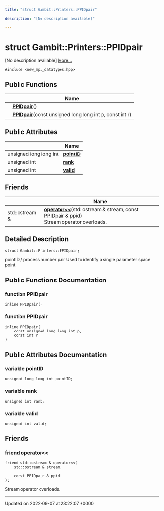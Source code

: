 ```yaml
---
title: "struct Gambit::Printers::PPIDpair"

description: "[No description available]"

---
```


# struct Gambit::Printers::PPIDpair



[No description available] [More...](#detailed-description)


`#include <new_mpi_datatypes.hpp>`

## Public Functions

|                | Name           |
| -------------- | -------------- |
| | **[PPIDpair](/documentation/code/classes/structgambit_1_1printers_1_1ppidpair/#function-ppidpair)**() |
| | **[PPIDpair](/documentation/code/classes/structgambit_1_1printers_1_1ppidpair/#function-ppidpair)**(const unsigned long long int p, const int r) |

## Public Attributes

|                | Name           |
| -------------- | -------------- |
| unsigned long long int | **[pointID](/documentation/code/classes/structgambit_1_1printers_1_1ppidpair/#variable-pointid)**  |
| unsigned int | **[rank](/documentation/code/classes/structgambit_1_1printers_1_1ppidpair/#variable-rank)**  |
| unsigned int | **[valid](/documentation/code/classes/structgambit_1_1printers_1_1ppidpair/#variable-valid)**  |

## Friends

|                | Name           |
| -------------- | -------------- |
| std::ostream & | **[operator<<](/documentation/code/classes/structgambit_1_1printers_1_1ppidpair/#friend-operator)**(std::ostream & stream, const [PPIDpair](/documentation/code/classes/structgambit_1_1printers_1_1ppidpair/) & ppid) <br>Stream operator overloads.  |

## Detailed Description

```
struct Gambit::Printers::PPIDpair;
```


pointID / process number pair Used to identify a single parameter space point 

## Public Functions Documentation

### function PPIDpair

```
inline PPIDpair()
```


### function PPIDpair

```
inline PPIDpair(
    const unsigned long long int p,
    const int r
)
```


## Public Attributes Documentation

### variable pointID

```
unsigned long long int pointID;
```


### variable rank

```
unsigned int rank;
```


### variable valid

```
unsigned int valid;
```


## Friends

### friend operator<<

```
friend std::ostream & operator<<(
    std::ostream & stream,

    const PPIDpair & ppid
);
```

Stream operator overloads. 

-------------------------------

Updated on 2022-09-07 at 23:22:07 +0000